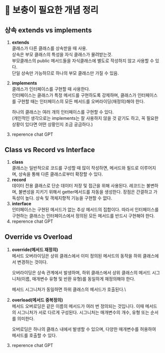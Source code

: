 # 📘 보충이 필요한 개념 정리

## 상속 extends vs implements

1. **extends**\
   클래스가 다른 클래스를 상속받을 때 사용.\
   상속은 부모 클래스의 특성을 자식 클래스가 물려받는것.\
   부모클래스의 public 메서드들을 자식클래스에 별도로 작성하지 않고 사용할 수 있다.\
   단일 상속만 가능하므로 하나의 부모 클래스만 가질 수 있음.
2.  **implements**\
    클래스가 인터페이스를 구현할 때 사용한다.\
    인터페이스는 클래스가 특정 메서드를 구현하도록 강제하며, 클래스가 인터페이스를 구현할 때는 인터페이스의 모든 메서드를 오버라이딩(재정의)해야 한다.

    하나의 클래스는 여러 개의 인터페이스를 구현할 수 있다.\
    (개인적인 생각으로는 implements는 잘 사용하지 않을 것 같기도 하고, 꼭 필요한 상황이 있다면 어떤 상황인지 조금 궁금하다.)
3. reperence chat GPT&#x20;

## Class vs Record vs Interface

1. **class**\
   클래스는 일반적으로 코드를 구성할 때 많이 작성하면, 메서드와 필드로 이루어지며, 상속을 통해 다른 클래스로부터 확장할 수 있다.
2. **record**\
   데이터 전용 클래스로 단순 데이터 저장 및 접근을 위해 사용된다. 레코드는 불변하며, 불변성을 지키기 위해서 getter메서드를 자동을 생성한다. 장점은 간결하고 가독성이 높다. 상속 및 객체지향적 기능을 구현할 수 없다.
3. **interface**\
   인터페이스는 구현된 메서드가 없는 추상 메서드의 집합이다. 따라서 인터페이스를 구현하는 클래스는 인터페이스에서 정의된 모든 메서드를 반드시 구현해야 한다.
4. reperence chat GPT&#x20;

## Override vs Overload

1.  **override(메서드 재정의)**\
    메서드 오버라이딩은 상위 클래스에서 이미 정의된 메서드의 동작을 하위 클래스에서 변경하는 것이다.

    오버라이딩은 상속 관계에서 발생하며, 하위 클래스에서 상위 클래스의 메서드 시그니처(이름, 매개변수 유형 및 반환 유형)를 동일하게 재정의해야 한다.

    메서드 시그니처가 동일하면 하위 클래스의 메서드가 호출된다.\

2.  **overload(메서드 중복정의)**\
    메서드 오버로딩은 같은 이름의 메서드가 여러 번 정의되는 것입니다. 이때 메서드의 시그니처가 서로 다르게 구성된다. 시그니처는 매개변수의 개수, 유형 또는 순서를 의미한다.

    오버로딩은 하나의 클래스 내에서 발생할 수 있으며, 다양한 매개변수를 허용하여 메서드를 호출할 수 있다.
3. reperence chat GPT&#x20;
